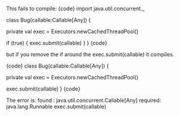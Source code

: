 This fails to compile:
{code}
import java.util.concurrent._

class Bug(callable:Callable[Any]) {

  private val exec = Executors.newCachedThreadPool()

  if (true) {
	  exec.submit(callable)
  }
}
{code}

but if you remove the if around the exec.submit(callable) it compiles.

{code}
class Bug(callable:Callable[Any]) {

  private val exec = Executors.newCachedThreadPool()

  exec.submit(callable)
}
{code}

The error is: found   : java.util.concurrent.Callable[Any] required: java.lang.Runnable exec.submit(callable)

